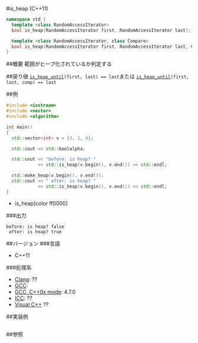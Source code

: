 #is_heap (C++11)
```cpp
namespace std {
  template <class RandomAccessIterator>
  bool is_heap(RandomAccessIterator first, RandomAccessIterator last);

  template <class RandomAccessIterator, class Compare>
  bool is_heap(RandomAccessIterator first, RandomAccessIterator last, Compare comp);
}
```

##概要
範囲がヒープ化されているか判定する



##戻り値
[`is_heap_until`](/reference/algorithm/is_heap_until.md)`(first, last) == last`または
[`is_heap_until`](/reference/algorithm/is_heap_until.md)`(first, last, comp) == last`


##例
```cpp
#include <iostream>
#include <vector>
#include <algorithm>

int main()
{
  std::vector<int> v = {3, 1, 4};

  std::cout << std::boolalpha;

  std::cout << "before: is heap? "
            << std::is_heap(v.begin(), v.end()) << std::endl;

  std::make_heap(v.begin(), v.end());
  std::cout << " after: is heap? "
            << std::is_heap(v.begin(), v.end()) << std::endl;
}
```
* is_heap[color ff0000]

###出力
```
before: is heap? false
 after: is heap? true
```

##バージョン
###言語
- C++11

###処理系
- [Clang](/implementation#clang.md): ??
- [GCC](/implementation#gcc.md): 
- [GCC, C++0x mode](/implementation#gcc.md): 4.7.0
- [ICC](/implementation#icc.md): ??
- [Visual C++](/implementation#visual_cpp.md) ??


##実装例
```cpp
```

##参照

